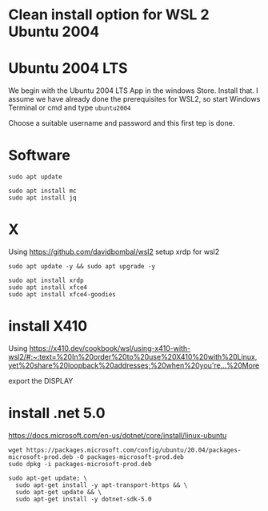 # Clean install option for WSL 2 Ubuntu 2004

# Ubuntu 2004 LTS
We begin with the Ubuntu 2004 LTS App in the windows Store. Install that. I assume we have already done the
prerequisites for WSL2, so start Windows Terminal or cmd and type `ubuntu2004`

Choose a suitable username and password and this first tep is done.

# Software

```
sudo apt update

sudo apt install mc
sudo apt install jq

```

# X
Using https://github.com/davidbombal/wsl2 setup xrdp for wsl2

```
sudo apt update -y && sudo apt upgrade -y

sudo apt install xrdp
sudo apt install xfce4
sudo apt install xfce4-goodies
```

# install X410

Using https://x410.dev/cookbook/wsl/using-x410-with-wsl2/#:~:text=%20In%20order%20to%20use%20X410%20with%20Linux,yet%20share%20loopback%20addresses;%20when%20you're...%20More

export the DISPLAY

# install .net 5.0

https://docs.microsoft.com/en-us/dotnet/core/install/linux-ubuntu

```
wget https://packages.microsoft.com/config/ubuntu/20.04/packages-microsoft-prod.deb -O packages-microsoft-prod.deb
sudo dpkg -i packages-microsoft-prod.deb
```

```
sudo apt-get update; \
  sudo apt-get install -y apt-transport-https && \
  sudo apt-get update && \
  sudo apt-get install -y dotnet-sdk-5.0
```
